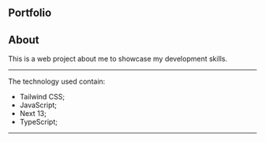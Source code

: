 ## Portfolio

## About

This is a web project about me to showcase my development skills.
<br>

<hr>
The technology used contain:

- Tailwind CSS;
- JavaScript;
- Next 13;
- TypeScript;

<hr>
